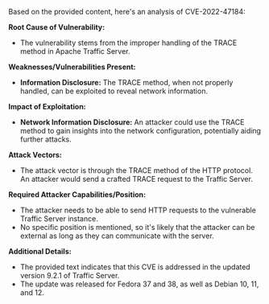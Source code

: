 Based on the provided content, here's an analysis of CVE-2022-47184:

**Root Cause of Vulnerability:**
- The vulnerability stems from the improper handling of the TRACE method in Apache Traffic Server.

**Weaknesses/Vulnerabilities Present:**
- **Information Disclosure:** The TRACE method, when not properly handled, can be exploited to reveal network information.

**Impact of Exploitation:**
- **Network Information Disclosure:** An attacker could use the TRACE method to gain insights into the network configuration, potentially aiding further attacks.

**Attack Vectors:**
- The attack vector is through the TRACE method of the HTTP protocol. An attacker would send a crafted TRACE request to the Traffic Server.

**Required Attacker Capabilities/Position:**
- The attacker needs to be able to send HTTP requests to the vulnerable Traffic Server instance.
- No specific position is mentioned, so it's likely that the attacker can be external as long as they can communicate with the server.

**Additional Details:**
- The provided text indicates that this CVE is addressed in the updated version 9.2.1 of Traffic Server.
- The update was released for Fedora 37 and 38, as well as Debian 10, 11, and 12.